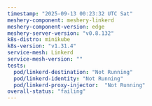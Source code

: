 ```yaml
---
timestamp: "2025-09-13 00:23:32 UTC Sat"
meshery-component: meshery-linkerd
meshery-component-version: edge
meshery-server-version: "v0.8.132"
k8s-distro: minikube
k8s-version: "v1.31.4"
service-mesh: Linkerd
service-mesh-version: ""
tests:
  pod/linkerd-destination: "Not Running"
  pod/linkerd-identity: "Not Running"
  pod/linkerd-proxy-injector:  "Not Running"
overall-status: "failing"
---
```


